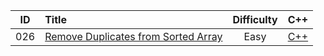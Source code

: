 
| ID   | Title                                    | Difficulty |                    C++                    |
| ---- | :--------------------------------------- | :--------: | :--------------------------------------: |
| 026  | [Remove Duplicates from Sorted Array](https://leetcode.com/problems/remove-duplicates-from-sorted-array/) |    Easy    | [C++](https://github.com/codingClaire/leetcode/blob/master/26.cpp) |